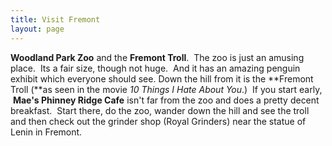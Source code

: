 ```yaml
---
title: Visit Fremont
layout: page
---
```

**Woodland Park Zoo** and the **Fremont Troll**.  The zoo is just an amusing place.  Its a fair size, though not huge.  And it has an amazing penguin exhibit which everyone should see. Down the hill from it is the **Fremont Troll (**as seen in the movie _10 Things I Hate About You_.)  If you start early,  **Mae's Phinney Ridge Cafe** isn't far from the zoo and does a pretty decent breakfast.  Start there, do the zoo, wander down the hill and see the troll and then check out the grinder shop (Royal Grinders) near the statue of Lenin in Fremont.